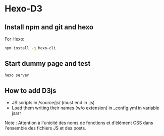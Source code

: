 # Hexo-D3

## Install npm and git and hexo

For Hexo:

```bash
npm install -g hexo-cli
```

## Start dummy page and test

```bash
hexo server
```

## How to add D3js

- JS scripts in /source/js/ (must end in .js)
- Load them writing their names (w/o extension) in _config.yml in variable jsarr

Note : Attention à l'unicité des noms de fonctions et d'élément CSS dans l'ensemble des fichiers JS et des posts.
